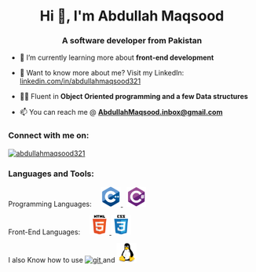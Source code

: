 <h1 align="center">Hi 👋, I'm Abdullah Maqsood </h1>
<h3 align="center">A software developer from Pakistan</h3>

- 🌱 I’m currently learning more about **front-end development**

- 💬 Want to know more about me? Visit my LinkedIn: [linkedin.com/in/abdullahmaqsood321](linkedin.com/in/abdullahmaqsood321)

- 👨‍💻 Fluent in **Object Oriented programming and a few Data structures**

- 📫 You can reach me @ **AbdullahMaqsood.inbox@gmail.com**

<h3 align="left">Connect with me on:</h3>
<p align="left">
<a href="https://linkedin.com/in/abdullahmaqsood321" target="blank"><img align="center" src="https://raw.githubusercontent.com/rahuldkjain/github-profile-readme-generator/master/src/images/icons/Social/linked-in-alt.svg" alt="abdullahmaqsood321" height="30" width="40" /></a>
</p>

<h3 align="left">Languages and Tools:</h3>
<p font align="co">
Programming Languages: 
&nbsp;&nbsp;&nbsp;
<a href="https://www.w3schools.com/cpp/" target="_blank" rel="noreferrer"> <img src="https://raw.githubusercontent.com/devicons/devicon/master/icons/cplusplus/cplusplus-original.svg" alt="cplusplus" width="40" height="40"/> </a>
&nbsp;
<a href="https://www.w3schools.com/cs/" target="_blank" rel="noreferrer"> <img src="https://raw.githubusercontent.com/devicons/devicon/master/icons/csharp/csharp-original.svg" alt="csharp" width="40" height="40"/> </a>
</p>
<p>
Front-End Languages: 
&nbsp;&nbsp;&nbsp;   
<a href="https://www.w3.org/html/" target="_blank" rel="noreferrer"> <img src="https://raw.githubusercontent.com/devicons/devicon/master/icons/html5/html5-original-wordmark.svg" alt="html5" width="40" height="40"/> </a>    
<a href="https://www.w3schools.com/css/" target="_blank" rel="noreferrer"> <img src="https://raw.githubusercontent.com/devicons/devicon/master/icons/css3/css3-original-wordmark.svg" alt="css3" width="40" height="40"/> </a>  
</p>
<p>
I also Know how to use 
<a href="https://git-scm.com/" target="_blank" rel="noreferrer"> <img src="https://www.vectorlogo.zone/logos/git-scm/git-scm-icon.svg" alt="git" width="40" height="40"/> </a>
and
<a href="https://www.linux.org/" target="_blank" rel="noreferrer"> <img src="https://raw.githubusercontent.com/devicons/devicon/master/icons/linux/linux-original.svg" alt="linux" width="40" height="40"/> </a> 
</p>
